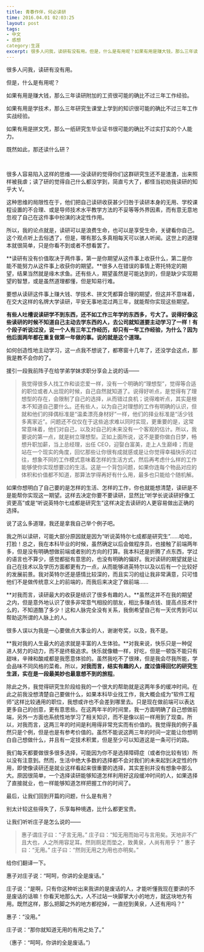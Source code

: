 ```yaml
---
title: 青春作伴，何必读研
time: 2016.04.01 02:03:25
layout: post
tags:
- 中文
- 感想
category:生涯
excerpt: 很多人问我，读研有没有用。但是，什么是有用呢？如果有用是赚大钱，那么三年读研附加的工资很可能的确比不过三年工作经验。如果有用是学技术，那么三年研究生课堂上学到的知识很可能的确比不过三年工作实战经验。如果有用是拼文凭，那么一纸研究生毕业证书很可能的确比不过实打实的个人能力。既然如此，那还读什么研？
---
```


很多人问我，读研有没有用。

但是，什么是有用呢？

如果有用是赚大钱，那么三年读研附加的工资很可能的确比不过三年工作经验。

如果有用是学技术，那么三年研究生课堂上学到的知识很可能的确比不过三年工作实战经验。

如果有用是拼文凭，那么一纸研究生毕业证书很可能的确比不过实打实的个人能力。

既然如此，那还读什么研？

​

很多人容易陷入这样的思维——没读研的觉得你们这群研究生还不是渣渣，出来照样被我虐；读了研的觉得自己什么都没学到，简直亏大了，都怪当初劝我读研的知乎大 V。

这种思维的局限性在于，他们把自己读研收获甚少归咎于读研本身的无用、学校课程设置的不合理、或是导师技术水平教学方法的不妥等等外界因素，而有意无意地忽视了自己在这件事中扮演的决定性作用。

所以，我的论点就是，读研可以是浪费生命，也可以是享受生命，关键看你自己。这个观点听上去俗透了，但是，哪有那么多真相每天可以骇人听闻。这世上的道理本就很简单，只是你看不到或者不想看罢了。

**读研有没有价值取决于两件事，第一是你期望从这件事上收获什么，第二是你能不能努力从这件事上收获你的期望。**很多人在错误的事情上寄托特定的期望，结果当然就是缘木求鱼。还有些人，期望虽然是可能达到的，但是缺少实现期望的智慧，或是虽然道理都懂，但是知易行难。

要想从读研这件事上赚大钱、学技术、拼文凭都算合理的期望，但这并不意味着，在交大这样的名牌大学读研，平安无事地混过两三年，就能帮你实现这些期望。

**有些人吐槽说读研学不到东西，还不如工作三年学的东西多，亏大了。说得好像这些读研的时候不知道自己主动去学东西的人，去公司就知道要主动学习了一样！有个段子听说过没，说一个人有三年工作经历，却只有一年工作经验，为什么？因为他后面两年都在重复做第一年做的事。说的就是这个道理。**

如何创造性地主动学习，这一点我不想说了，都寒窗十几年了，还没学会这点，那我是教不会你的了。

援引一段我前阵子在给学弟学妹求职分享会上说的话——

>我觉得很多人找工作和谈恋爱一样，没有一个明确的“理想型”，觉得等合适的职位或者人出现的时候，自己自然就知道了。说得好听点，是觉得有了理想型的存在，会限制了自己的选择，从而错过良机；说得难听点，其实是根本不知道自己要什么。还有些人，以为自己对理想的工作有明确的认识，但就和他们的择偶标准是“温柔漂亮身材好”一样，他们的择业标准是“活少钱多离家近”。问题还不仅仅在于这些追求难以同时实现，更重要的是，这常常意味着，他们对自己，以及对自己的未来没有一个客观的估计。所以，我要说的第一点，就是树立理想型。正如上面所说，这不是要你做白日梦，畅想升职加薪，当上总经理，出任 CEO，迎娶白富美，走上人生巅峰；而是站在一个现实的角度，回忆那些让你很有成就感或是让你觉得幸福快乐的过往，想象不同的工作模式意味着怎样的生活方式，然后再考虑什么样的工作能够使你实现想要过的生活。这是一个背包问题，如果你连每个物品对应的体积和价值都不知道，那算法学得再好有什么用，最多也只能给个随机解。

如果你想明白了自己要的是怎样的生活、怎样的工作，你也就能想清楚，读研是不是能帮你实现这一期望。这样去决定你要不要读研，显然比“听学长说读研好像工资更高”或是“听说英特尔七成都是研究生”这样决定去读研的人更容易做出正确的选择。



说了这么多道理，我还是拿我自己举个例子吧。

我之所以读研，可能大部分原因就是因为“听说英特尔七成都是研究生”……哈哈，打脸！总之，我在本科毕业的时候，虽然确定以后会做程序员，也接触了前端两年多，但是没有明确想做前端或者别的方向的打算。我本科还是折腾了点东西，学过的语言也不算少，感觉都挺有意思的，也没有明确的偏好。我对读研的期望就是让自己在技术以及学历方面都更有力一点，从而能够进英特尔以及以后有一个比较好的发展前景。我对英特尔还是感情比较深的，而且实习的组让我非常满意，只可惜他们不是做传统意义上的前端的，而我后来决定了做前端……

**对我而言，读研最大的收获是结识了很多有趣的人。**虽然这并不在我的期望之内，但是意外地认识了很多非常意气相投的朋友，相比多赚点钱、提高点技术什么的，不知道酷了多少！这和人脉完全没有关系，我倒希望自己有一天优秀到可以帮助这所谓的人脉上的人。

很多人误以为我是一心要做点大事业的人，谢谢夸奖，以及，我不是。

**我对我的人生最大的追求就是丰富的人生体验。**对我来说，快乐只是一种促进人努力的动力，而不是终极追求。快乐就像糖一样，好吃，但是一顿饭不能只有甜味，辛辣和酸咸都是我愿意体验的。虽然我吃不了很辣，但是我会尽我所能，学会品味不同风格的菜肴。所以，**对我而言，结实有趣的人，度过值得回忆的研究生生涯，实在是一段最美妙也最意想不到的旅程**。

除此之外，我觉得研究生阶段给我的一个很大的帮助就是这两年多的缓冲时间。在此之前我没想清楚自己要做什么，如果本科毕业找工作，我大概会成为“软件工程师”这样比较通用的职位，我想或许也不会差到哪里去。只是现在做前端可以表达更多自己的创意，更有意思些。在这两年半的时间里，我一方面明确了自己想做前端，另外一方面也系统性地学习了相关知识，而不是像以前一样用到了现查。所以，对我而言，这两三年的时间是利用得非常充实而有价值的。我觉得我的例子虽然只是个例，但是也是有参考价值的。虽然不能说这两三年的时间一定能让你想明白自己想做什么，并且有一定技术积累，但是至少可以知道这是一条可行的路。

我们每天都要做很多很多选择，可能因为你不是选择障碍症（或者你比较有钱）所以没有注意到。然而，生活中绝大多数的选择都不会对我们的未来起到决定性的作用，即使像读研还是就业这样看起来很重要的选择，其实差别并没有想象中那么大。原因很简单，一个选择读研能够知道怎样利用好这段缓冲时间的人，如果选择了直接就业，也一样能够知道怎样把握工作的时间了。



最后，让我们回到开篇的问题，什么是有用？

别太计较这些得失了，乐享每种境遇，比什么都更宝贵。

让我们听听庄子是怎么说的——

>惠子谓庄子曰：“子言无用。”
>庄子曰：“知无用而始可与言用矣。天地非不广且大也，人之所用容足耳。然则厕足而垫之，致黄泉，人尚有用乎？”
>惠子曰：“无用。”
>庄子曰：“然则无用之为用也亦明矣。”

给你们翻译一下。

惠子对庄子说：“呵呵，你讲的全是废话。”

庄子说：“是啊，只有你这种听出来我讲的是废话的人，才能听懂我现在要讲的不是废话的话嘛！你看天地那么大，人不过站一块脚掌大小的地方，就这块地方有用。既然这样，那么把脚之外的地方都挖掉，一直挖到黄泉，人还有用吗？”

惠子：“没用。”

庄子说：“那你就知道无用的有用之处了。”

（惠子：“呵呵，你讲的全是废话。”）
